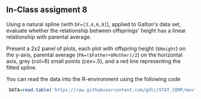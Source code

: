 ## In-Class assigment 8

Using a natural spline (with `DF=[3,4,6,8]`), applied to Galton's data set,  evaluate whether the relationship between offsprings' height has a linear relationship with parental average. 

Present a 2x2 panel of plots, each plot with offspring height (`$Height`) on the y-axis, parental average (`PA=($Father+$Mother)/2`) on the horizontal axis, grey (col=8) small points (cex=.5), and a red line representing the fitted spline. 


You can read the data into the R-environment using the following code


```r
 DATA=read.table('https://raw.githubusercontent.com/gdlc/STAT_COMP/master/GALTON.csv',header=TRUE,sep=',')
```
